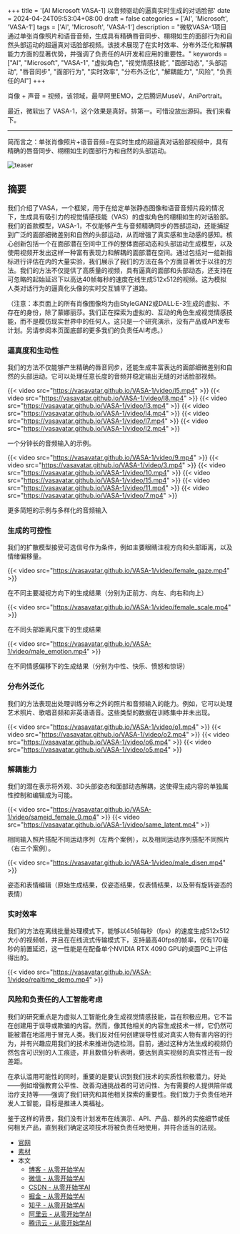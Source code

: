 +++
title = '[AI Microsoft VASA-1] 以音频驱动的逼真实时生成的对话脸部'
date = 2024-04-24T09:53:04+08:00
draft = false
categories = ['AI', 'Microsoft', 'VASA-1']
tags = ['AI', 'Microsoft', 'VASA-1']
description = "微软VASA-1项目通过单张肖像照片和语音音频，生成具有精确唇音同步、栩栩如生的面部行为和自然头部运动的超逼真对话脸部视频。该技术展现了在实时效率、分布外泛化和解耦能力方面的显著优势，并强调了负责任的AI开发和应用的重要性。"
keywords = ["AI", "Microsoft", "VASA-1", "虚拟角色", "视觉情感技能", "面部动态", "头部运动", "唇音同步", "面部行为", "实时效率", "分布外泛化", "解耦能力", "风险", "负责任的AI"]
+++

肖像 + 声音 = 视频，该领域，最早阿里EMO，之后腾讯MuseV，AniPortrait。

最近，微软出了 VASA-1，这个效果是真好。排第一。可惜没放出源码。我们来看下。

---

简而言之：单张肖像照片+语音音频=在实时生成的超逼真对话脸部视频中，具有精确的唇音同步、栩栩如生的面部行为和自然的头部运动。

![teaser](https://vasavatar.github.io/VASA-1/image/teaser.jpg)

## 摘要
我们介绍了VASA，一个框架，用于在给定单张静态图像和语音音频片段的情况下，生成具有吸引力的视觉情感技能（VAS）的虚拟角色的栩栩如生的对话脸部。我们的首款模型，VASA-1，不仅能够产生与音频精确同步的唇部运动，还能捕捉到广泛的面部细微差别和自然的头部运动，从而增强了真实感和生动感的感知。核心创新包括一个在面部潜在空间中工作的整体面部动态和头部运动生成模型，以及使用视频开发出这样一种富有表现力和解耦的面部潜在空间。通过包括对一组新指标进行评估在内的大量实验，我们展示了我们的方法在各个方面显著优于以往的方法。我们的方法不仅提供了高质量的视频，具有逼真的面部和头部动态，还支持在可忽略的起始延迟下以高达40帧每秒的速度在线生成512x512的视频。这为模拟人类对话行为的逼真化头像的实时交互铺平了道路。

（注意：本页面上的所有肖像图像均为由StyleGAN2或DALL·E-3生成的虚拟、不存在的身份，除了蒙娜丽莎。我们正在探索为虚拟的、互动的角色生成视觉情感技能，而不是模仿现实世界中的任何人。这只是一个研究演示，没有产品或API发布计划。另请参阅本页面底部的更多我们的负责任AI考虑。）

### 逼真度和生动性
我们的方法不仅能够产生精确的唇音同步，还能生成丰富表达的面部细微差别和自然的头部运动。它可以处理任意长度的音频并稳定输出无缝的对话脸部视频。

{{< video src="https://vasavatar.github.io/VASA-1/video/l5.mp4" >}}
{{< video src="https://vasavatar.github.io/VASA-1/video/l8.mp4" >}}
{{< video src="https://vasavatar.github.io/VASA-1/video/l3.mp4" >}}
{{< video src="https://vasavatar.github.io/VASA-1/video/l4.mp4" >}}
{{< video src="https://vasavatar.github.io/VASA-1/video/l7.mp4" >}}
{{< video src="https://vasavatar.github.io/VASA-1/video/l2.mp4" >}}

一个分钟长的音频输入的示例。

{{< video src="https://vasavatar.github.io/VASA-1/video/9.mp4" >}}
{{< video src="https://vasavatar.github.io/VASA-1/video/3.mp4" >}}
{{< video src="https://vasavatar.github.io/VASA-1/video/10.mp4" >}}
{{< video src="https://vasavatar.github.io/VASA-1/video/15.mp4" >}}
{{< video src="https://vasavatar.github.io/VASA-1/video/11.mp4" >}}
{{< video src="https://vasavatar.github.io/VASA-1/video/7.mp4" >}}

更多简短的示例与多样化的音频输入

### 生成的可控性
我们的扩散模型接受可选信号作为条件，例如主要眼睛注视方向和头部距离，以及情绪偏移量。

{{< video src="https://vasavatar.github.io/VASA-1/video/female_gaze.mp4" >}}

在不同主要凝视方向下的生成结果（分别为正前方、向左、向右和向上）

{{< video src="https://vasavatar.github.io/VASA-1/video/female_scale.mp4" >}}

在不同头部距离尺度下的生成结果

{{< video src="https://vasavatar.github.io/VASA-1/video/male_emotion.mp4" >}}

在不同情感偏移下的生成结果（分别为中性、快乐、愤怒和惊讶）

### 分布外泛化
我们的方法表现出处理训练分布之外的照片和音频输入的能力。例如，它可以处理艺术照片、歌唱音频和非英语语音。这些类型的数据在训练集中并未出现。

{{< video src="https://vasavatar.github.io/VASA-1/video/o1.mp4" >}}
{{< video src="https://vasavatar.github.io/VASA-1/video/o2.mp4" >}}
{{< video src="https://vasavatar.github.io/VASA-1/video/o6.mp4" >}}
{{< video src="https://vasavatar.github.io/VASA-1/video/o5.mp4" >}}

### 解耦能力
我们的潜在表示将外观、3D头部姿态和面部动态解耦，这使得生成内容的单独属性控制和编辑成为可能。

{{< video src="https://vasavatar.github.io/VASA-1/video/sameid_female_0.mp4" >}}
{{< video src="https://vasavatar.github.io/VASA-1/video/same_latent.mp4" >}}

相同输入照片搭配不同运动序列（左两个案例），以及相同运动序列搭配不同照片（右三个案例）。

{{< video src="https://vasavatar.github.io/VASA-1/video/male_disen.mp4" >}}

姿态和表情编辑（原始生成结果，仅姿态结果，仅表情结果，以及带有旋转姿态的表情）

### 实时效率
我们的方法在离线批量处理模式下，能够以45帧每秒（fps）的速度生成512x512大小的视频帧，并且在在线流式传输模式下，支持最高40fps的帧率，仅有170毫秒的前置延迟，这一性能是在配备单个NVIDIA RTX 4090 GPU的桌面PC上评估得出的。

{{< video src="https://vasavatar.github.io/VASA-1/video/realtime_demo.mp4" >}}

### 风险和负责任的人工智能考虑
我们的研究重点是为虚拟人工智能化身生成视觉情感技能，旨在积极应用。它不旨在创建用于误导或欺骗的内容。然而，像其他相关的内容生成技术一样，它仍然可能被潜在地滥用于冒充人类。我们反对任何创建误导性或对真实人物有害内容的行为，并有兴趣应用我们的技术来推进伪造检测。目前，通过这种方法生成的视频仍然包含可识别的人工痕迹，并且数值分析表明，要达到真实视频的真实性还有一段差距。

在承认滥用可能性的同时，重要的是要认识到我们技术的实质性积极潜力。好处——例如增强教育公平性、改善沟通挑战者的可访问性、为有需要的人提供陪伴或治疗支持等——强调了我们研究和其他相关探索的重要性。我们致力于负责任地开发人工智能，目标是推进人类福祉。

鉴于这样的背景，我们没有计划发布在线演示、API、产品、额外的实施细节或任何相关产品，直到我们确定这项技术将被负责任地使用，并符合适当的法规。

- [官网](https://www.microsoft.com/en-us/research/project/vasa-1/)
- [素材](https://github.com/vasavatar/VASA-1)
- 本文
    - [博客 - 从零开始学AI](https://blog.aihub2022.top/post/microsoft-vasa-1-intro/)
    - [微信 - 从零开始学AI](https://mp.weixin.qq.com/s?__biz=MzA3MDIyNTgzNA==&mid=2649976892&idx=1&sn=7962737b839982257d4cc7f3bdbda726&chksm=86c7caf9b1b043ef29f4cd1641c3f6dc23569f182ea183670a50116c2a9598f1214edfb12820#rd)
    - [CSDN - 从零开始学AI](https://blog.csdn.net/mahone3297/article/details/138165090)
    - [掘金 - 从零开始学AI](https://juejin.cn/post/7361234872780357644)
    - [知乎 - 从零开始学AI](https://zhuanlan.zhihu.com/p/694335476)
    - [阿里云 - 从零开始学AI](https://developer.aliyun.com/article/1491369)
    - [腾讯云 - 从零开始学AI](https://cloud.tencent.com/developer/article/2412028)
